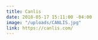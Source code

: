 ```yaml
---
title: Canlis
date: 2018-05-17 15:11:00 -04:00
image: "/uploads/CANLIS.jpg"
link: https://canlis.com/
---
```


